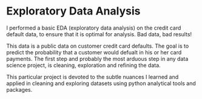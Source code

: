 # Exploratory Data Analysis
I performed a basic EDA (exploratory data analysis) on the credit card default data, to ensure that it is optimal for analysis. Bad data, bad results!

This data is a public data on customer credit card defaults. The goal is to predict the probability that a customer would defualt in his or her
card payments. The first step and probably the most arduous step in any data science project, is cleaning, exploration and refining the data.

This particular project is devoted to the subtle nuances I learned and applied in cleaning and exploring datasets using python 
analytical tools and packages.
